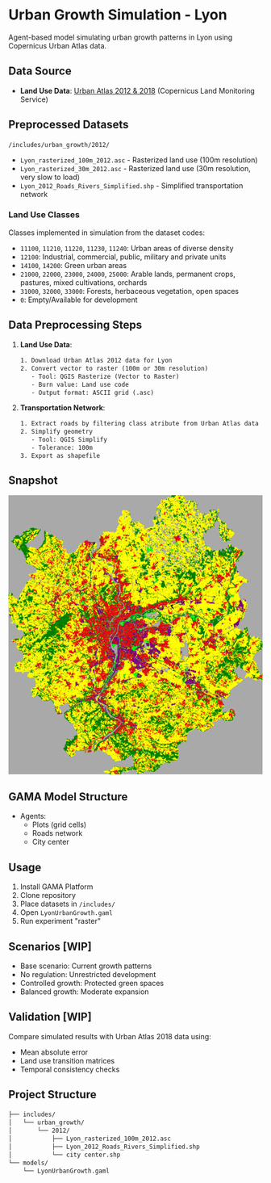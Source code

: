 # Urban Growth Simulation - Lyon

Agent-based model simulating urban growth patterns in Lyon using Copernicus Urban Atlas data.

## Data Source

- **Land Use Data**: [Urban Atlas 2012 & 2018](https://land.copernicus.eu/en/products/urban-atlas/urban-atlas-2018) (Copernicus Land Monitoring Service)

## Preprocessed Datasets

`/includes/urban_growth/2012/`
- `Lyon_rasterized_100m_2012.asc` - Rasterized land use (100m resolution)
- `Lyon_rasterized_30m_2012.asc` - Rasterized land use (30m resolution, very slow to load)
- `Lyon_2012_Roads_Rivers_Simplified.shp` - Simplified transportation network

### Land Use Classes

Classes implemented in simulation from the dataset codes:

- `11100`, `11210`, `11220`, `11230`, `11240`: Urban areas of diverse density
- `12100`: Industrial, commercial, public, military and private units
- `14100`, `14200`: Green urban areas
- `21000`, `22000`, `23000`, `24000`, `25000`: Arable lands, permanent crops, pastures, mixed cultivations, orchards
- `31000`, `32000`, `33000`: Forests, herbaceous vegetation, open spaces
- `0`: Empty/Available for development

## Data Preprocessing Steps

1. **Land Use Data**:
   ```
   1. Download Urban Atlas 2012 data for Lyon
   2. Convert vector to raster (100m or 30m resolution)
      - Tool: QGIS Rasterize (Vector to Raster)
      - Burn value: Land use code
      - Output format: ASCII grid (.asc)
   ```

2. **Transportation Network**:
   ```
   1. Extract roads by filtering class atribute from Urban Atlas data
   2. Simplify geometry
      - Tool: QGIS Simplify
      - Tolerance: 100m
   3. Export as shapefile
   ```

## Snapshot

![snapshot_time_step_0_30m_res](snapshots/LyonUrbanGrowth_model_display_map_cycle_1_time_1737564473028.png)

## GAMA Model Structure

- Agents:
  - Plots (grid cells)
  - Roads network
  - City center

## Usage

1. Install GAMA Platform
2. Clone repository
3. Place datasets in `/includes/`
4. Open `LyonUrbanGrowth.gaml`
5. Run experiment "raster"

## Scenarios [WIP]

- Base scenario: Current growth patterns
- No regulation: Unrestricted development
- Controlled growth: Protected green spaces
- Balanced growth: Moderate expansion

## Validation [WIP]

Compare simulated results with Urban Atlas 2018 data using:
- Mean absolute error
- Land use transition matrices
- Temporal consistency checks

## Project Structure

```
├── includes/
│   └── urban_growth/
│       └── 2012/
│           ├── Lyon_rasterized_100m_2012.asc
│           ├── Lyon_2012_Roads_Rivers_Simplified.shp
│           └── city center.shp
└── models/
    └── LyonUrbanGrowth.gaml
```
